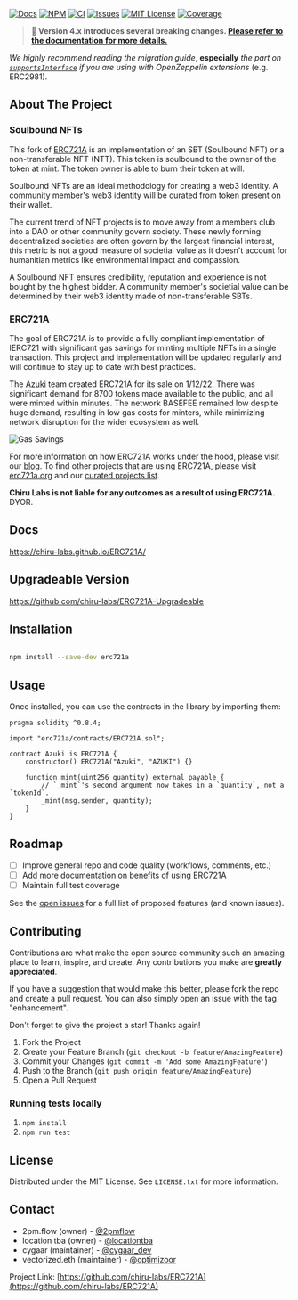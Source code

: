 [![Docs][docs-shield]][docs-url]
[![NPM][npm-shield]][npm-url]
[![CI][ci-shield]][ci-url]
[![Issues][issues-shield]][issues-url]
[![MIT License][license-shield]][license-url]
[![Coverage][coverage-shield]][coverage-url]
<!-- OTHER BADGES -->
<!-- [![Contributors][contributors-shield]][contributors-url] -->
<!-- [![Forks][forks-shield]][forks-url] -->
<!-- [![Stargazers][stars-shield]][stars-url] -->

<!-- ANNOUNCEMENT -->

> **📢 Version 4.x introduces several breaking changes. [Please refer to the documentation for more details.](https://chiru-labs.github.io/ERC721A/#/migration)**

_We highly recommend reading the migration guide_, **especially** _the part on [`supportsInterface`](https://chiru-labs.github.io/ERC721A/#/migration?id=supportsinterface) if you are using with OpenZeppelin extensions_ (e.g. ERC2981).

<!-- ABOUT THE PROJECT -->

## About The Project

### Soulbound NFTs
This fork of [ERC721A](https://github.com/chiru-labs/ERC721A) is an implementation of an SBT (Soulbound NFT) or a non-transferable NFT (NTT). This token is soulbound to the owner of the token at mint. The token owner is able to burn their token at will.

Soulbound NFTs are an ideal methodology for creating a web3 identity. A community member's web3 identity will be curated from token present on their wallet. 

The current trend of NFT projects is to move away from a members club into a DAO or other community govern society. These newly forming decentralized societies are often govern by the largest financial interest, this metric is not a good measure of societial value as it doesn't account for humanitian metrics like environmental impact and compassion.

A Soulbound NFT ensures credibility, reputation and experience is not bought by the highest bidder. A community member's societial value can be determined by their web3 identity made of non-transferable SBTs.

### ERC721A
The goal of ERC721A is to provide a fully compliant implementation of IERC721 with significant gas savings for minting multiple NFTs in a single transaction. This project and implementation will be updated regularly and will continue to stay up to date with best practices.

The [Azuki](https://twitter.com/AzukiOfficial) team created ERC721A for its sale on 1/12/22. There was significant demand for 8700 tokens made available to the public, and all were minted within minutes. The network BASEFEE remained low despite huge demand, resulting in low gas costs for minters, while minimizing network disruption for the wider ecosystem as well.

![Gas Savings](https://pbs.twimg.com/media/FIdILKpVQAEQ_5U?format=jpg&name=medium)

For more information on how ERC721A works under the hood, please visit our [blog](https://www.azuki.com/erc721a). To find other projects that are using ERC721A, please visit [erc721a.org](https://www.erc721a.org) and our [curated projects list](https://github.com/chiru-labs/ERC721A/blob/main/projects.md).

**Chiru Labs is not liable for any outcomes as a result of using ERC721A.** DYOR.

<!-- Docs -->

## Docs

https://chiru-labs.github.io/ERC721A/

<!-- Upgradeable Version -->

## Upgradeable Version

https://github.com/chiru-labs/ERC721A-Upgradeable

<!-- Installation -->

## Installation

```sh

npm install --save-dev erc721a

```

<!-- USAGE EXAMPLES -->

## Usage

Once installed, you can use the contracts in the library by importing them:

```solidity
pragma solidity ^0.8.4;

import "erc721a/contracts/ERC721A.sol";

contract Azuki is ERC721A {
    constructor() ERC721A("Azuki", "AZUKI") {}

    function mint(uint256 quantity) external payable {
        // `_mint`'s second argument now takes in a `quantity`, not a `tokenId`.
        _mint(msg.sender, quantity);
    }
}

```

<!-- ROADMAP -->

## Roadmap

- [ ] Improve general repo and code quality (workflows, comments, etc.)
- [ ] Add more documentation on benefits of using ERC721A
- [ ] Maintain full test coverage

See the [open issues](https://github.com/chiru-labs/ERC721A/issues) for a full list of proposed features (and known issues).

<!-- CONTRIBUTING -->

## Contributing

Contributions are what make the open source community such an amazing place to learn, inspire, and create. Any contributions you make are **greatly appreciated**.

If you have a suggestion that would make this better, please fork the repo and create a pull request. You can also simply open an issue with the tag "enhancement".

Don't forget to give the project a star! Thanks again!

1. Fork the Project
2. Create your Feature Branch (`git checkout -b feature/AmazingFeature`)
3. Commit your Changes (`git commit -m 'Add some AmazingFeature'`)
4. Push to the Branch (`git push origin feature/AmazingFeature`)
5. Open a Pull Request

<!-- ROADMAP -->

### Running tests locally

1. `npm install`
2. `npm run test`

<!-- LICENSE -->

## License

Distributed under the MIT License. See `LICENSE.txt` for more information.

<!-- CONTACT -->

## Contact

- 2pm.flow (owner) - [@2pmflow](https://twitter.com/2pmflow)
- location tba (owner) - [@locationtba](https://twitter.com/locationtba)
- cygaar (maintainer) - [@cygaar_dev](https://twitter.com/cygaar_dev)
- vectorized.eth (maintainer) - [@optimizoor](https://twitter.com/optimizoor)

Project Link: [https://github.com/chiru-labs/ERC721A](https://github.com/chiru-labs/ERC721A)

<!-- MARKDOWN LINKS & IMAGES -->

<!-- https://www.markdownguide.org/basic-syntax/#reference-style-links -->

[docs-shield]: https://img.shields.io/badge/docs-%F0%9F%93%84-blue?style=for-the-badge
[docs-url]: https://chiru-labs.github.io/ERC721A/
[npm-shield]: https://img.shields.io/npm/v/erc721a.svg?style=for-the-badge
[npm-url]: https://www.npmjs.com/package/erc721a
[ci-shield]: https://img.shields.io/github/workflow/status/skarard/ERC721A/ERC721A%20CI?label=build&style=for-the-badge
[ci-url]: https://github.com/skarard/ERC721A/actions/workflows/run_tests.yml
[contributors-shield]: https://img.shields.io/github/contributors/skarard/ERC721A.svg?style=for-the-badge
[contributors-url]: https://github.com/skarard/ERC721A/graphs/contributors
[forks-shield]: https://img.shields.io/github/forks/skarard/ERC721A.svg?style=for-the-badge
[forks-url]: https://github.com/skarard/ERC721A/network/members
[stars-shield]: https://img.shields.io/github/stars/skarard/ERC721A.svg?style=for-the-badge
[stars-url]: https://github.com/skarard/ERC721A/stargazers
[issues-shield]: https://img.shields.io/github/issues/skarard/ERC721A.svg?style=for-the-badge
[issues-url]: https://github.com/skarard/ERC721A/issues
[license-shield]: https://img.shields.io/badge/License-MIT-green.svg?style=for-the-badge
[license-url]: https://github.com/skarard/ERC721A/blob/main/LICENSE.txt
[coverage-shield]: https://img.shields.io/codecov/c/gh/skarard/ERC721A?style=for-the-badge
[coverage-url]: https://codecov.io/gh/skarard/ERC721A
[product-screenshot]: images/screenshot.png
